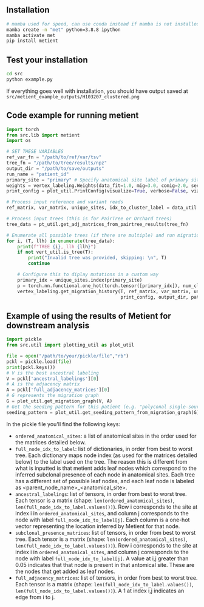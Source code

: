 

## Installation


```bash
# mamba used for speed, can use conda instead if mamba is not installed
mamba create -n "met" python=3.8.8 ipython
mamba activate met
pip install metient
```

## Test your installation
```bash
cd src
python example.py
```
If everything goes well with installation, you should have output saved at `src/metient_example_outputs/H103207_clustered.png`

## Code example for running metient

```python
import torch
from src.lib import metient
import os

# SET THESE VARIABLES
ref_var_fn = "/path/to/ref/var/tsv"
tree_fn = "/path/to/tree/results/npz"
output_dir = "/path/to/save/outputs"
run_name = "patient_id"
primary_site = "primary" # Specify anatomical site label of primary site
weights = vertex_labeling.Weights(data_fit=1.0, mig=3.0, comig=2.0, seed_site=1.0, reg=2.0)
print_config = plot_util.PrintConfig(visualize=True, verbose=False, viz_intermeds=False, k_best_trees=4)

# Process input reference and variant reads
ref_matrix, var_matrix, unique_sites, idx_to_cluster_label = data_util.get_ref_var_matrices_from_real_data(ref_var_fn)

# Process input trees (this is for PairTree or Orchard trees)
tree_data = pt_util.get_adj_matrices_from_pairtree_results(tree_fn)

# Enumerate all possible trees (if there are multiple) and run migration history analysis
for i, (T, llh) in enumerate(tree_data):
    print(f"TREE {i}, llh {llh}")
    if not vert_util.is_tree(T):
        print("Invalid tree was provided, skipping: \n", T)
        continue

    # Configure this to diplay mutations in a custom way 
    primary_idx = unique_sites.index(primary_site)
    p = torch.nn.functional.one_hot(torch.tensor([primary_idx]), num_classes=len(unique_sites)).T
    vertex_labeling.get_migration_history(T, ref_matrix, var_matrix, unique_sites, p, idx_to_cluster_label, weights,
                                          print_config, output_dir, patient_id)
```


## Example of using the results of Metient for downstream analysis

```python
import pickle
from src.util import plotting_util as plot_util

file = open("/path/to/your/pickle/file","rb")
pckl = pickle.load(file)
print(pckl.keys())
# V is the best ancestral labeling
V = pckl['ancestral_labelings'][0]
# A is the adjacency matrix
A = pckl['full_adjacency_matrices'][0]
# G represents the migration graph
G = plot_util.get_migration_graph(V, A)
# Get the seeding pattern for this patient (e.g. "polyconal single-source seeding")
seeding_pattern = plot_util.get_seeding_pattern_from_migration_graph(G)
```

In the pickle file you'll find the following keys:
* `ordered_anatomical_sites`: a list of anatomical sites in the order used for the matrices detailed below.
* `full_node_idx_to_label`: list of dictionaries, in order from best to worst tree. Each dictionary maps node index (as used for the matrices detailed below) to the label used on the tree. The reason this is different from what is inputted is that metient adds leaf nodes which correspond to the inferred subclonal presence of each node in anatomical sites. Each tree has a different set of possible leaf nodes, and each leaf node is labeled as <parent_node_name>_<anatomical_site>.
* `ancestral_labelings`: list of tensors, in order from best to worst tree. Each tensor is a matrix (shape: `len(ordered_anatomical_sites)`, `len(full_node_idx_to_label.values())`). Row i corresponds to the site at index i in `ordered_anatomical_sites`, and column j corresponds to the node with label `full_node_idx_to_label[j]`. Each column is a one-hot vector representing the location inferred by Metient for that node.
* `subclonal_presence_matrices`: list of tensors, in order from best to worst tree. Each tensor is a matrix (shape: `len(ordered_anatomical_sites)`, `len(full_node_idx_to_label.values())`). Row i corresponds to the site at index i in `ordered_anatomical_sites`, and column j corresponds to the node with label `full_node_idx_to_label[j]`. A value at i,j greater than 0.05 indicates that that node is present in that antomical site. These are the nodes that get added as leaf nodes.
* `full_adjacency_matrices`: list of tensors, in order from best to worst tree. Each tensor is a matrix (shape: `len(full_node_idx_to_label.values())`, `len(full_node_idx_to_label.values())`). A 1 at index i,j indicates an edge from i to j.
